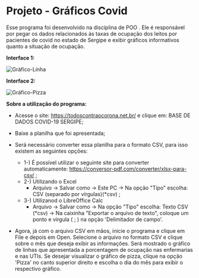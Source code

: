 
# Projeto - Gráficos Covid


Esse programa foi desenvolvido na disciplina de POO . Ele é responsável por pegar os dados relacionados às taxas de ocupação dos leitos por pacientes de covid no estado de Sergipe e exibir gráficos informativos quanto a situação de ocupação. 

**Interface 1:**

![Gráfico-Linha](https://i.imgur.com/TfbpGKG.png)

**Interface 2:**

![Gráfico-Pizza](https://i.imgur.com/PA8Pasv.png)

**Sobre a utilização do programa:**
- Acesse o site: https://todoscontraocorona.net.br/ e clique em: BASE DE DADOS COVID-19 SERGIPE;
- Baixe a planilha que foi apresentada;
- Será necessário converter essa planilha para o formato CSV, para isso existem as seguintes opções:
	- 1-) É possível utilizar o seguinte site para converter automaticamente: https://conversor-pdf.com/converter/xlsx-para-csv/ ; 
	- 2-) Utilizando o Excel
		- Arquivo -> Salvar como -> Este PC -> Na opção "Tipo" escolha: CSV (separado por vírgulas)(*csv) ;
	- 3-) Utilizanod o LibreOffice Calc
		- Arquivo -> Salvar como -> Na opção "Tipo" escolha: Texto CSV (*csv) -> Na caixinha "Exportar o arquivo de texto",  coloque um ponto e vírgula ( ; ) na opção 'Delimitador de campo'. 
	
- Agora, já com o arquivo CSV em mãos, inicie o programa e clique em File e depois em Open. Selecione o arquivo no formato CSV e clique sobre o mês que deseja exibir as informações. Será mostrado o gráfico de linhas que apresentada a porcentagem de ocupação nas enfermarias e nas UTIs. Se desejar visualizar o gráfico de pizza, clique na opção 'Pizza' no canto superior direito e escolha o dia do mês para exibir o respectivo gráfico.
